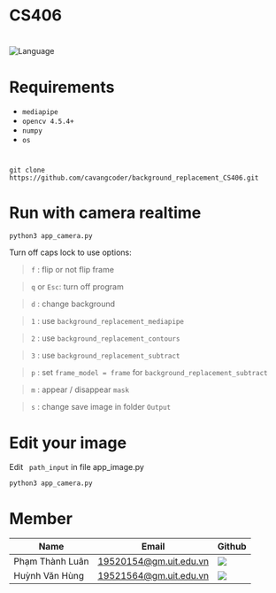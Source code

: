# CS406

#
<!-- Badge -->
![Language](https://img.shields.io/badge/python%203.8-%23FFF.svg?style=for-the-badge&logo=python)

# Requirements

* ```mediapipe```
* ```opencv 4.5.4+```
* ```numpy```
* ```os```

# 
```
git clone https://github.com/cavangcoder/background_replacement_CS406.git
```

# Run with camera realtime
```
python3 app_camera.py
```

Turn off caps lock to use options:

> ```f``` : flip or not flip frame

> ```q```  or  ```Esc```: turn off program

> ```d``` : change background

> ```1``` : use ```background_replacement_mediapipe```

> ```2``` : use ```background_replacement_contours```

> ```3``` : use ```background_replacement_subtract```

> ```p``` : set ```frame_model = frame``` for ```background_replacement_subtract```

> ```m``` : appear / disappear ```mask```

> ```s``` : change save image in folder ```Output```

# Edit your image

Edit  ``` path_input``` in file app_image.py

```
python3 app_camera.py
```


# Member
| Name      | Email                  | Github                                                                                                                      |
| --------------- | ---------------------- | --------------------------------------------------------------------------------------------------------------------------- |
| Phạm Thành Luân | 19520154@gm.uit.edu.vn | [![](https://img.shields.io/badge/cavangcoder-%2324292f.svg?style=flat-square&logo=github)](https://github.com/cavangcoder) |
| Huỳnh Văn Hùng     | 19521564@gm.uit.edu.vn | [![](https://img.shields.io/badge/19521564-%2324292f.svg?style=flat-square&logo=github   )](https://github.com/19520307   ) |
